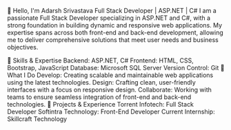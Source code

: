 👋 Hello, I'm Adarsh Srivastava
Full Stack Developer | ASP.NET | C#
I am a passionate Full Stack Developer specializing in ASP.NET and C#, with a strong foundation in building dynamic and responsive web applications. My expertise spans across both front-end and back-end development, allowing me to deliver comprehensive solutions that meet user needs and business objectives.

🔧 Skills & Expertise
Backend: ASP.NET, C#
Frontend: HTML, CSS, Bootstrap, JavaScript
Database: Microsoft SQL Server
Version Control: Git
🌟 What I Do
Develop: Creating scalable and maintainable web applications using the latest technologies.
Design: Crafting clean, user-friendly interfaces with a focus on responsive design.
Collaborate: Working with teams to ensure seamless integration of front-end and back-end technologies.
🚀 Projects & Experience
Torrent Infotech: Full Stack Developer
Softintra Technology: Front-End Developer
Current Internship: Skillcraft Technology


<!---
AdarshSrivastava6390/AdarshSrivastava6390 is a ✨ special ✨ repository because its `README.md` (this file) appears on your GitHub profile.
You can click the Preview link to take a look at your changes.
--->
